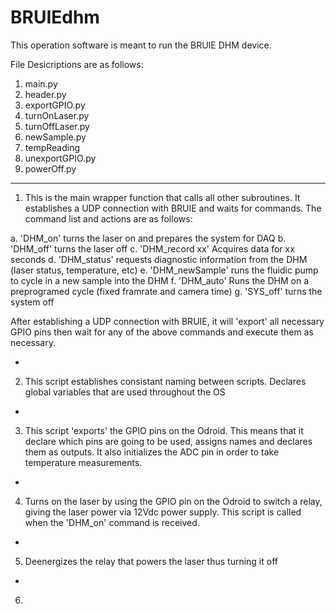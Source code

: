 # BRUIEdhm

This operation software is meant to run the BRUIE DHM device.

File Desicriptions are as follows:

1. main.py
2. header.py
3. exportGPIO.py
4. turnOnLaser.py
5. turnOffLaser.py
6. newSample.py
7. tempReading
8. unexportGPIO.py
9. powerOff.py

--------------------------------------------------------------------------------------------------------------------------------------

1. This is the main wrapper function that calls all other subroutines. It establishes a UDP connection with BRUIE and waits for commands. The command list and actions are as follows:

a. 'DHM_on' turns the laser on and prepares the system for DAQ
b. 'DHM_off' turns the laser off
c. 'DHM_record xx' Acquires data for xx seconds
d. 'DHM_status' requests diagnostic information from the DHM (laser status, temperature, etc)
e. 'DHM_newSample' runs the fluidic pump to cycle in a new sample into the DHM
f. 'DHM_auto' Runs the DHM on a preprogramed cycle (fixed framrate and camera time)
g. 'SYS_off' turns the system off

After establishing a UDP connection with BRUIE, it will 'export' all necessary GPIO pins then wait for any of the above commands and execute them as necessary.

-
  
2. This script establishes consistant naming between scripts. Declares global variables that are used throughout the OS

-

3. This script 'exports' the GPIO pins on the Odroid. This means that it declare which pins are going to be used, assigns names and declares them as outputs. It also initializes the ADC pin in order to take temperature measurements.

-

4. Turns on the laser by using the GPIO pin on the Odroid to switch a relay, giving the laser power via 12Vdc power supply. This script is called when the 'DHM_on' command is received.

-

5. Deenergizes the relay that powers the laser thus turning it off

-

6. 
